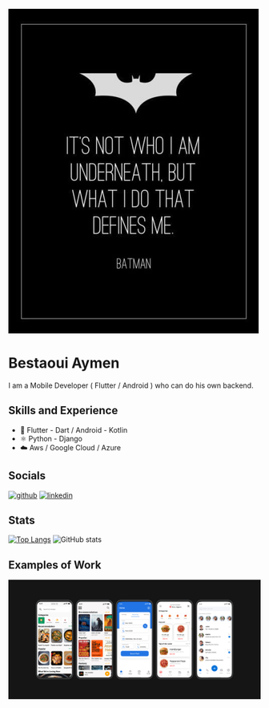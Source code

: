![](https://github.com/AymenSensai/AymenSensai/blob/main/banner.jpg)

# Bestaoui Aymen

I am a Mobile Developer ( Flutter / Android ) who can do his own backend.

## Skills and Experience
* 📱 Flutter - Dart / Android - Kotlin
* ⚛ Python - Django
* ☁️ Aws / Google Cloud / Azure

## Socials
[<img src='https://cdn.jsdelivr.net/npm/simple-icons@3.0.1/icons/github.svg' alt='github' height='40'>](https://github.com/AymenSensai)  [<img src='https://cdn.jsdelivr.net/npm/simple-icons@3.0.1/icons/linkedin.svg' alt='linkedin' height='40'>](https://www.linkedin.com/in/aymen-bestaoui-7031491a2//)  

## Stats
[![Top Langs](https://github-readme-stats.vercel.app/api/top-langs/?username=AymenSensai)](https://github.com/anuraghazra/github-readme-stats) ![GitHub stats](https://github-readme-stats.vercel.app/api?username=AymenSensai&show_icons=true) 

## Examples of Work
![](https://github.com/AymenSensai/AymenSensai/blob/main/mockups.jpg)
